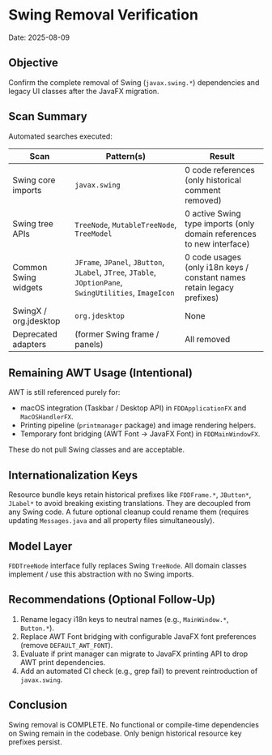 # Swing Removal Verification

Date: 2025-08-09

## Objective

Confirm the complete removal of Swing (`javax.swing.*`) dependencies and legacy UI classes after the JavaFX migration.

## Scan Summary

Automated searches executed:

| Scan | Pattern(s) | Result |
|------|------------|--------|
| Swing core imports | `javax.swing` | 0 code references (only historical comment removed) |
| Swing tree APIs | `TreeNode`, `MutableTreeNode`, `TreeModel` | 0 active Swing type imports (only domain references to new interface) |
| Common Swing widgets | `JFrame`, `JPanel`, `JButton`, `JLabel`, `JTree`, `JTable`, `JOptionPane`, `SwingUtilities`, `ImageIcon` | 0 code usages (only i18n keys / constant names retain legacy prefixes) |
| SwingX / org.jdesktop | `org.jdesktop` | None |
| Deprecated adapters | (former Swing frame / panels) | All removed |

## Remaining AWT Usage (Intentional)

AWT is still referenced purely for:

- macOS integration (Taskbar / Desktop API) in `FDDApplicationFX` and `MacOSHandlerFX`.
- Printing pipeline (`printmanager` package) and image rendering helpers.
- Temporary font bridging (AWT Font -> JavaFX Font) in `FDDMainWindowFX`.

These do not pull Swing classes and are acceptable.

## Internationalization Keys

Resource bundle keys retain historical prefixes like `FDDFrame.*`, `JButton*`, `JLabel*` to avoid breaking existing translations. They are decoupled from any Swing code. A future optional cleanup could rename them (requires updating `Messages.java` and all property files simultaneously).

## Model Layer

`FDDTreeNode` interface fully replaces Swing `TreeNode`. All domain classes implement / use this abstraction with no Swing imports.

## Recommendations (Optional Follow-Up)

1. Rename legacy i18n keys to neutral names (e.g., `MainWindow.*`, `Button.*`).
2. Replace AWT Font bridging with configurable JavaFX font preferences (remove `DEFAULT_AWT_FONT`).
3. Evaluate if print manager can migrate to JavaFX printing API to drop AWT print dependencies.
4. Add an automated CI check (e.g., grep fail) to prevent reintroduction of `javax.swing`.

## Conclusion

Swing removal is COMPLETE. No functional or compile-time dependencies on Swing remain in the codebase. Only benign historical resource key prefixes persist.
